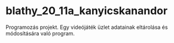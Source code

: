 # blathy_20_11a_kanyicskanandor
Programozás projekt.
Egy videójáték üzlet adatainak eltárolása és módosítására való program.
